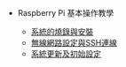 <!-- docs/_sidebar.md -->
- Raspberry Pi 基本操作教學

  - [系統的燒錄與安裝](rpi_basic.md)
  - [無線網路設定與SSH連線](rpi_basic.md)
  - [系統更新及初始設定](rpi_basic.md)